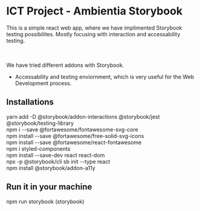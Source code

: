 # ICT Project - Ambientia Storybook
This is a simple react web app, where we have implimented Storybook testing possibilites. Mostly focusing with interaction and accessability testing. 

<br><br>
We have tried different addons with Storybook. <br>
 - Accessability and testing enviornment, which is very useful for the Web Development process. <br>
 

## Installations
yarn add -D @storybook/addon-interactions @storybook/jest @storybook/testing-library <br>
npm i --save @fortawesome/fontawesome-svg-core <br>
npm install --save @fortawesome/free-solid-svg-icons <br>
npm install --save @fortawesome/react-fontawesome <br>
npm i styled-components <br>
npm install --save-dev react react-dom <br>
npx -p @storybook/cli sb init --type react <br>
npm install @storybook/addon-a11y

## Run it in your machine 
npm run storybook (storybook)

